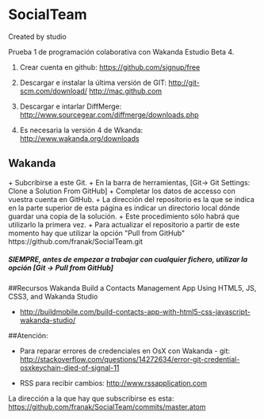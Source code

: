 SocialTeam
==========


Created by studio

Prueba 1 de programación colaborativa con Wakanda Estudio Beta 4.

1. Crear cuenta en github:
https://github.com/signup/free

2. Descargar e instalar la última versión de GIT:
http://git-scm.com/download/
http://mac.github.com

3. Descargar e intarlar DiffMerge:
http://www.sourcegear.com/diffmerge/downloads.php

4. Es necesaria la versión 4 de Wkanda:
http://www.wakanda.org/downloads

<h2>Wakanda</h2>
+ Subcribirse a este Git.
+ En la barra de herramientas, [Git-> Git Settings: Clone a Solution From GitHub]
+ Completar los datos de accesso con vuestra cuenta en GitHub. 
+ La dirección del repositorio es la que se indica en la parte superior de esta página es indicar un directorio local dónde
guardar una copia de la solución.
+ Este procedimiento sólo habrá que utilizarlo la primera vez. 
+ Para actualizar el repositorio a partir de este momento hay que utilizar la opción "Pull from GitHub"
https://github.com/franak/SocialTeam.git

##### SIEMPRE, antes de empezar a trabajar con cualquier fichero, utilizar la opción [Git -> Pull from GitHub]

##Recursos Wakanda
Build a Contacts Management App Using HTML5, JS, CSS3, and Wakanda Studio
+ http://buildmobile.com/build-contacts-app-with-html5-css-javascript-wakanda-studio/

##Atención:
+ Para reparar errores de credenciales en OsX con Wakanda - git:
http://stackoverflow.com/questions/14272634/error-git-credential-osxkeychain-died-of-signal-11

+ RSS para recibir cambios: 
http://www.rssapplication.com

La dirección a la que hay que subscribirse es esta:
https://github.com/franak/SocialTeam/commits/master.atom
